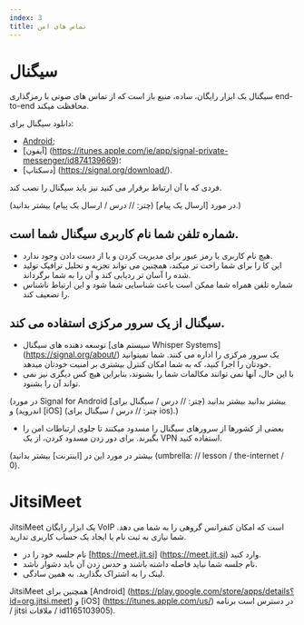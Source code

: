 ```yaml
---
index: 3
title: تماس های امن
---
```

# سیگنال

سیگنال یک ابزار رایگان، ساده، منبع باز است که از تماس های صوتی با رمزگذاری  end-to-end محافظت میکند.

دانلود سیگنال برای:

*   [Android](https://play.google.com/store/apps/details?id=org.thoughtcrime.securesms); 
*   [آیفون] (https://itunes.apple.com/ie/app/signal-private-messenger/id874139669)؛
*   [دسکتاپ] (https://signal.org/download/).

فردی که با آن ارتباط برقرار می کنید نیز باید سیگنال را نصب کند.

(در مورد [ارسال یک پیام] (چتر: // درس / ارسال یک پیام) بیشتر بدانید.)

## شماره تلفن شما نام کاربری سیگنال شما است.

*   هیچ نام کاربری یا رمز عبور برای مدیریت کردن و یا از دست دادن وجود ندارد.
*   این کا را برای شما راحت تر میکند، همچنین می تواند تجزیه و تحلیل ترافیک تولید شده را آسان تر ردیابی کند و  آن را به شما برگرداند.
*   شماره تلفن همراه شما ممکن است باعث شناسایی شما شود و این ارتباط ناشناس را تضعیف کند.

## سیگنال از یک سرور مرکزی استفاده می کند.

*   توسعه دهنده های سیگنال [سیستم های Whisper Systems] (https://signal.org/about/) یک سرور مرکزی را اداره می کنند. شما نمیتوانید خودتان را اجرا کنید، که به شما امکان کنترل بیشتری بر امنیت خودتان میدهد.
*   با این حال، آنها نمی توانند مکالمات شما را بشنوند، بنابراین هیچ کس دیگری نیز نمی تواند آن را بشنود.

(در مورد Signal for Android [بیشتر بدانید بیشتر بدانید (چتر: // درس / سیگنال برای اندروید) و [iOS] (چتر: // درس / سیگنال برای ios).)

* بعضی از کشورها از سرورهای سیگنال را مسدود میکنند تا جلوی ارتباطات امن را بگیرند. برای دور زدن مسدود کردن، از یک VPN استفاده کنید.

(بیشتر در مورد این در [اینترنت] بیشتر بدانید (umbrella: // lesson / the-internet / 0).

# JitsiMeet

JitsiMeet یک ابزار رایگان VoIP است که امکان کنفرانس گروهی را به شما می دهد. شما نیازی به ثبت نام یا ایجاد یک حساب کاربری ندارید.

*   نام جلسه خود را در [https://meet.jit.si] (https://meet.jit.si) وارد کنید.
*   نام جلسه شما نباید فاصله داشته باشند و حدس زدن آن باید دشوار باشد.
*   لینک را به اشتراک بگذارید. به همین سادگی.

JitsiMeet همچنین برای [Android] (https://play.google.com/store/apps/details؟id=org.jitsi.meet) و [iOS] (https://itunes.apple.com/us/) در دسترس است برنامه / jitsi ملاقات / id1165103905).